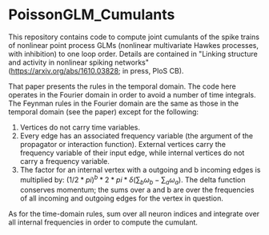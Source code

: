 # PoissonGLM_Cumulants

This repository contains code to compute joint cumulants of the spike trains of nonlinear point process GLMs (nonlinear multivariate Hawkes processes, with inhibition) to one loop order. Details are contained in "Linking structure and activity in nonlinear spiking networks" (https://arxiv.org/abs/1610.03828; in press, PloS CB).

That paper presents the rules in the temporal domain. The code here operates in the Fourier domain in order to avoid a number of time integrals. The Feynman rules in the Fourier domain are the same as those in the temporal domain (see the paper) except for the following:
1) Vertices do not carry time variables.
2) Every edge has an associated frequency variable (the argument of the propagator or interaction function). External vertices carry the frequency variable of their input edge, while internal vertices do not carry a frequency variable.
3) The factor for an internal vertex with a outgoing and b incoming edges is multiplied by: $(1/2*pi)^b * 2*pi*\delta(\sum_b \omega_b - \sum_a \omega_a)$. The delta function conserves momentum; the sums over a and b are over the frequencies of all incoming and outgoing edges for the vertex in question. 

As for the time-domain rules, sum over all neuron indices and integrate over all internal frequencies in order to compute the cumulant.
